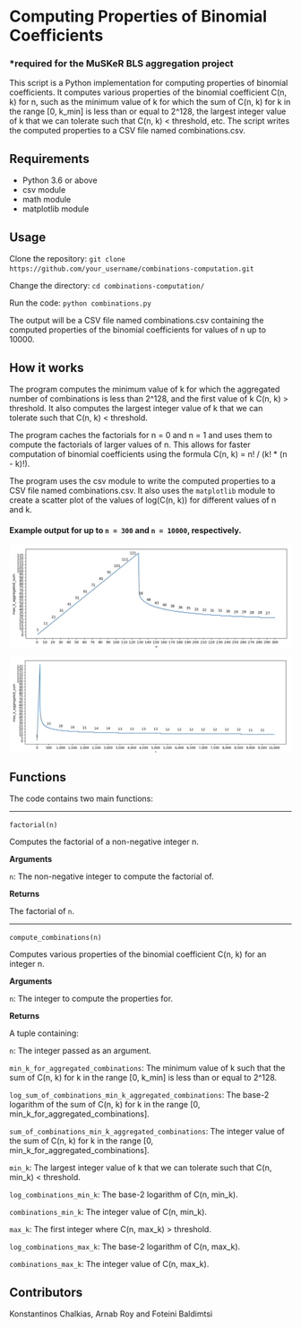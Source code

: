 # Computing Properties of Binomial Coefficients

###  *required for the MuSKeR BLS aggregation project

This script is a Python implementation for computing properties of binomial coefficients. It computes various properties
of the binomial coefficient C(n, k) for n, such as the minimum value of k for which the sum of C(n, k) for k in the 
range [0, k_min] is less than or equal to 2^128, the largest integer value of k that we can tolerate such that 
C(n, k) < threshold, etc. The script writes the computed properties to a CSV file named combinations.csv.

## Requirements
- Python 3.6 or above
- csv module
- math module
- matplotlib module

## Usage
Clone the repository: `git clone https://github.com/your_username/combinations-computation.git`

Change the directory: `cd combinations-computation/`

Run the code: `python combinations.py`

The output will be a CSV file named combinations.csv containing the computed properties of the binomial coefficients for
values of n up to 10000.

## How it works
The program computes the minimum value of k for which the aggregated number of combinations is less than 2^128, and the 
first value of k C(n, k) > threshold. It also computes the largest integer value of k that we can tolerate such that 
C(n, k) < threshold.

The program caches the factorials for n = 0 and n = 1 and uses them to compute the factorials of larger values of n. 
This allows for faster computation of binomial coefficients using the formula C(n, k) = n! / (k! * (n - k)!).

The program uses the csv module to write the computed properties to a CSV file named combinations.csv. It also uses the 
`matplotlib` module to create a scatter plot of the values of log(C(n, k)) for different values of n and k.

#### Example output for up to `n = 300` and `n = 10000`, respectively.

<p align="center">
  <img width="800" src="plot_combinatorics_n_up_to_300.png">
</p>

<p align="center">
  <img width="800" src="plot_combinatorics_n_up_to_10000.png">
</p>

## Functions
The code contains two main functions:

---
`factorial(n)`

Computes the factorial of a non-negative integer n.

**Arguments**

`n`: The non-negative integer to compute the factorial of.

**Returns**

The factorial of `n`.

---
`compute_combinations(n)`

Computes various properties of the binomial coefficient C(n, k) for an integer n.

**Arguments**

`n`: The integer to compute the properties for.

**Returns**

A tuple containing:

`n`: The integer passed as an argument.

`min_k_for_aggregated_combinations`: The minimum value of k such that the sum of C(n, k) for k in the range [0, k_min] 
is less than or equal to 2^128.

`log_sum_of_combinations_min_k_aggregated_combinations`: The base-2 logarithm of the sum of C(n, k) for k in the range 
[0, min_k_for_aggregated_combinations].

`sum_of_combinations_min_k_aggregated_combinations`: The integer value of the sum of C(n, k) for k in the range 
[0, min_k_for_aggregated_combinations].

`min_k`: The largest integer value of k that we can tolerate such that C(n, min_k) < threshold.

`log_combinations_min_k`: The base-2 logarithm of C(n, min_k).

`combinations_min_k`: The integer value of C(n, min_k).

`max_k`: The first integer where C(n, max_k) > threshold.

`log_combinations_max_k`: The base-2 logarithm of C(n, max_k).

`combinations_max_k`: The integer value of C(n, max_k).

## Contributors
Konstantinos Chalkias, Arnab Roy and Foteini Baldimtsi
